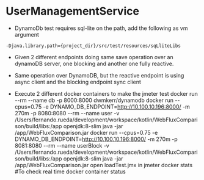 # UserManagementService


* DynamoDb test requires sql-lite on the path, add the following as vm argument
```
-Djava.library.path={project_dir}/src/test/resources/sqLliteLibs
```

* Given 2 different endpoints doing same save operation over an dynamoDB server, one blocking and another one fully reactive.
* Same operation over DynamoDB, but the reactive endpoint is using async client and the blocking endpoint sync client 

* Execute 2 different docker containers to make the jmeter test
docker run --rm --name db -p 8000:8000 dwmkerr/dynamodb
docker run --cpus=0.75 -e DYNAMO_DB_ENDPOINT=http://10.100.10.196:8000/ -m 270m -p 8080:8080 --rm --name user -v /Users/fernando.rueda/development/workspace/kotlin/WebFluxComparison/build/libs:/app openjdk:8-slim java -jar  /app/WebFluxComparison.jar
docker run --cpus=0.75 -e DYNAMO_DB_ENDPOINT=http://10.100.10.196:8000/ -m 270m -p 8081:8080 --rm --name userBlock -v /Users/fernando.rueda/development/workspace/kotlin/WebFluxComparison/build/libs:/app openjdk:8-slim java -jar  /app/WebFluxComparison.jar
open loadTest.jmx in jmeter
docker stats #To check real time docker container status

